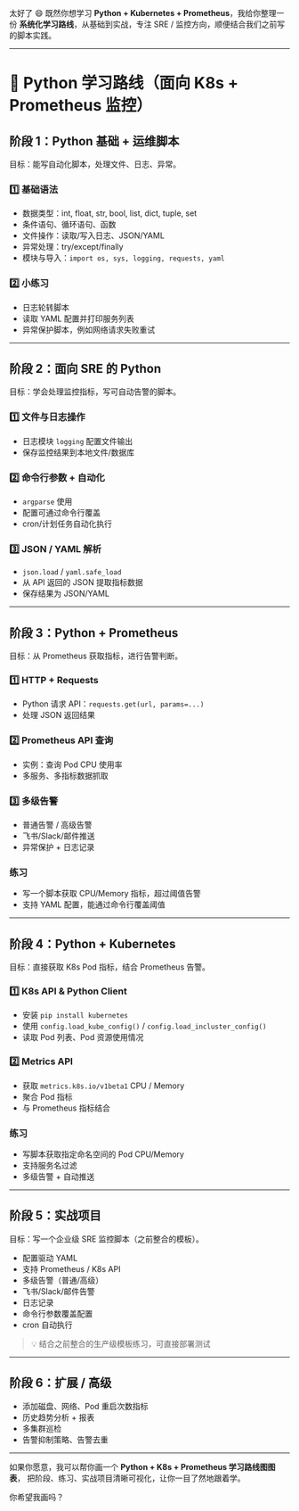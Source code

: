 太好了 😄
既然你想学习 **Python + Kubernetes + Prometheus**，我给你整理一份 **系统化学习路线**，从基础到实战，专注 SRE / 监控方向，顺便结合我们之前写的脚本实践。

---

# 🐍 Python 学习路线（面向 K8s + Prometheus 监控）

## **阶段 1：Python 基础 + 运维脚本**

目标：能写自动化脚本，处理文件、日志、异常。

### 1️⃣ 基础语法

* 数据类型：int, float, str, bool, list, dict, tuple, set
* 条件语句、循环语句、函数
* 文件操作：读取/写入日志、JSON/YAML
* 异常处理：try/except/finally
* 模块与导入：`import os, sys, logging, requests, yaml`

### 2️⃣ 小练习

* 日志轮转脚本
* 读取 YAML 配置并打印服务列表
* 异常保护脚本，例如网络请求失败重试

---

## **阶段 2：面向 SRE 的 Python**

目标：学会处理监控指标，写可自动告警的脚本。

### 1️⃣ 文件与日志操作

* 日志模块 `logging` 配置文件输出
* 保存监控结果到本地文件/数据库

### 2️⃣ 命令行参数 + 自动化

* `argparse` 使用
* 配置可通过命令行覆盖
* cron/计划任务自动化执行

### 3️⃣ JSON / YAML 解析

* `json.load` / `yaml.safe_load`
* 从 API 返回的 JSON 提取指标数据
* 保存结果为 JSON/YAML

---

## **阶段 3：Python + Prometheus**

目标：从 Prometheus 获取指标，进行告警判断。

### 1️⃣ HTTP + Requests

* Python 请求 API：`requests.get(url, params=...)`
* 处理 JSON 返回结果

### 2️⃣ Prometheus API 查询

* 实例：查询 Pod CPU 使用率
* 多服务、多指标数据抓取

### 3️⃣ 多级告警

* 普通告警 / 高级告警
* 飞书/Slack/邮件推送
* 异常保护 + 日志记录

### 练习

* 写一个脚本获取 CPU/Memory 指标，超过阈值告警
* 支持 YAML 配置，能通过命令行覆盖阈值

---

## **阶段 4：Python + Kubernetes**

目标：直接获取 K8s Pod 指标，结合 Prometheus 告警。

### 1️⃣ K8s API & Python Client

* 安装 `pip install kubernetes`
* 使用 `config.load_kube_config()` / `config.load_incluster_config()`
* 读取 Pod 列表、Pod 资源使用情况

### 2️⃣ Metrics API

* 获取 `metrics.k8s.io/v1beta1` CPU / Memory
* 聚合 Pod 指标
* 与 Prometheus 指标结合

### 练习

* 写脚本获取指定命名空间的 Pod CPU/Memory
* 支持服务名过滤
* 多级告警 + 自动推送

---

## **阶段 5：实战项目**

目标：写一个企业级 SRE 监控脚本（之前整合的模板）。

* 配置驱动 YAML
* 支持 Prometheus / K8s API
* 多级告警（普通/高级）
* 飞书/Slack/邮件告警
* 日志记录
* 命令行参数覆盖配置
* cron 自动执行

> 💡 结合之前整合的生产级模板练习，可直接部署测试

---

## **阶段 6：扩展 / 高级**

* 添加磁盘、网络、Pod 重启次数指标
* 历史趋势分析 + 报表
* 多集群巡检
* 告警抑制策略、告警去重

---

如果你愿意，我可以帮你画一个 **Python + K8s + Prometheus 学习路线图图表**，
把阶段、练习、实战项目清晰可视化，让你一目了然地跟着学。

你希望我画吗？
